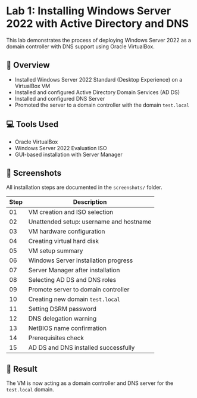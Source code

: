 # Lab 1: Installing Windows Server 2022 with Active Directory and DNS

This lab demonstrates the process of deploying Windows Server 2022 as a domain controller with DNS support using Oracle VirtualBox.

## 🧾 Overview

- Installed Windows Server 2022 Standard (Desktop Experience) on a VirtualBox VM
- Installed and configured Active Directory Domain Services (AD DS)
- Installed and configured DNS Server
- Promoted the server to a domain controller with the domain `test.local`

## 💻 Tools Used

- Oracle VirtualBox
- Windows Server 2022 Evaluation ISO
- GUI-based installation with Server Manager

## 📸 Screenshots

All installation steps are documented in the `screenshots/` folder.

| Step | Description |
|------|-------------|
| 01   | VM creation and ISO selection |
| 02   | Unattended setup: username and hostname |
| 03   | VM hardware configuration |
| 04   | Creating virtual hard disk |
| 05   | VM setup summary |
| 06   | Windows Server installation progress |
| 07   | Server Manager after installation |
| 08   | Selecting AD DS and DNS roles |
| 09   | Promote server to domain controller |
| 10   | Creating new domain `test.local` |
| 11   | Setting DSRM password |
| 12   | DNS delegation warning |
| 13   | NetBIOS name confirmation |
| 14   | Prerequisites check |
| 15   | AD DS and DNS installed successfully |

## 🏁 Result

The VM is now acting as a domain controller and DNS server for the `test.local` domain.
